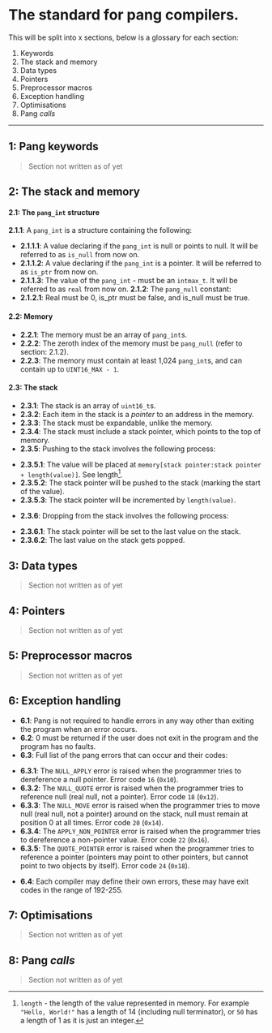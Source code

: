 # The standard for pang compilers. #

This will be split into x sections, below is a glossary for each section:
1. Keywords
2. The stack and memory
3. Data types
4. Pointers
5. Preprocessor macros
6. Exception handling
7. Optimisations
8. Pang *calls*

---
## 1: Pang keywords ##
> Section not written as of yet

## 2: The stack and memory ##

#### 2.1: The `pang_int` structure ####
**2.1.1**: A `pang_int` is a structure containing the following:
* **2.1.1.1**: A value declaring if the `pang_int` is null or points to null. It will be referred to as `is_null` from now on.
* **2.1.1.2**: A value declaring if the `pang_int` is a pointer. It will be referred to as `is_ptr` from now on.
* **2.1.1.3**: The value of the `pang_int` - must be an `intmax_t`. It will be referred to as `real` from now on.
**2.1.2**: The `pang_null` constant:
* **2.1.2.1**: Real must be 0, is_ptr must be false, and is_null must be true.

#### 2.2: Memory ####
* **2.2.1**: The memory must be an array of `pang_int`s.
* **2.2.2**: The zeroth index of the memory must be `pang_null` (refer to section: 2.1.2).
* **2.2.3**: The memory must contain at least 1,024 `pang_int`s, and can contain up to `UINT16_MAX - 1`.

#### 2.3: The stack ####
* **2.3.1**: The stack is an array of `uint16_t`s.
* **2.3.2**: Each item in the stack is a *pointer* to an address in the memory.
* **2.3.3**: The stack must be expandable, unlike the memory.
* **2.3.4**: The stack must include a stack pointer, which points to the top of memory.
* **2.3.5**: Pushing to the stack involves the following process:
 - **2.3.5.1**: The value will be placed at `memory[stack pointer:stack pointer + length(value)]`. See length[^1].
 - **2.3.5.2**: The stack pointer will be pushed to the stack (marking the start of the value).
 - **2.3.5.3**: The stack pointer will be incremented by `length(value)`.
* **2.3.6**: Dropping from the stack involves the following process:
 - **2.3.6.1**: The stack pointer will be set to the last value on the stack.
 - **2.3.6.2**: The last value on the stack gets popped.

## 3: Data types ##
> Section not written as of yet

## 4: Pointers ##
> Section not written as of yet

## 5: Preprocessor macros ##
> Section not written as of yet

## 6: Exception handling ##
* **6.1**: Pang is not required to handle errors in any way other than exiting the program when an error occurs.
* **6.2**: 0 must be returned if the user does not exit in the program and the program has no faults.
* **6.3**: Full list of the pang errors that can occur and their codes:
 - **6.3.1**: The `NULL_APPLY` error is raised when the programmer tries to dereference a null pointer. Error code `16` (`0x10`).
 - **6.3.2**: The `NULL_QUOTE` error is raised when the programmer tries to reference null (real null, not a pointer). Error code `18` (`0x12`).
 - **6.3.3**: The `NULL_MOVE` error is raised when the programmer tries to move null (real null, not a pointer) around on the stack, null must remain at position 0 at all times. Error code `20` (`0x14`).
 - **6.3.4**: The `APPLY_NON_POINTER` error is raised when the programmer tries to dereference a non-pointer value. Error code `22` (`0x16`).
 - **6.3.5**: The `QUOTE_POINTER` error is raised when the programmer tries to reference a pointer (pointers may point to other pointers, but cannot point to two objects by itself). Error code `24` (`0x18`).
* **6.4**: Each compiler may define their own errors, these may have exit codes in the range of 192-255.

## 7: Optimisations ##
> Section not written as of yet

## 8: Pang *calls* ##
> Section not written as of yet

[^1]: `length` - the length of the value represented in memory. For example `"Hello, World!"` has a length of 14 (including null terminator), or `50` has a length of 1 as it is just an integer.
